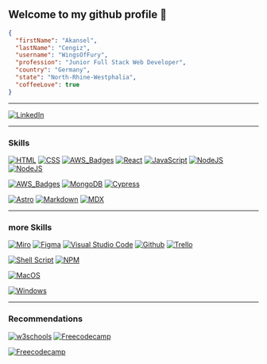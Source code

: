 ## Welcome to my github profile 🚀 


```JSON
{
  "firstName": "Akansel",
  "lastName": "Cengiz",
  "username": "WingsOfFury",
  "profession": "Junior Full Stack Web Developer",
  "country": "Germany",
  "state": "North-Rhine-Westphalia",
  "coffeeLove": true
}
```


---
  
<a href="https://www.linkedin.com/in/akansel-cengiz-455159204" rel="nofollow"><img src="https://img.shields.io/badge/LinkedIn-0077B5?style=for-the-badge&logo=linkedin&logoColor=white" alt="LinkedIn" data-canonical-src="https://img.shields.io/badge/LinkedIn-0077B5?style=for-the-badge&logo=linkedin&logoColor=white" style="max-width: 100%;"></a>


---


### Skills

<a href="https://www.w3schools.com/html/default.asp" rel="nofollow"><img src="https://img.shields.io/badge/HTML5-E34F26?style=for-the-badge&logo=html5&logoColor=white" alt="HTML" data-canonical-src="https://img.shields.io/badge/HTML5-E34F26?style=for-the-badge&logo=html5&logoColor=white" style="max-width: 100%;"></a> <a href="https://www.w3schools.com/css/default.asp" rel="nofollow"><img src="https://img.shields.io/badge/CSS3-1572B6?style=for-the-badge&logo=css3&logoColor=white" alt="CSS" data-canonical-src="	https://img.shields.io/badge/CSS3-1572B6?style=for-the-badge&logo=css3&logoColor=white" style="max-width: 100%;"></a>  <a href="https://tailwindcss.com/" rel="nofollow"><img src="https://img.shields.io/badge/Tailwind_CSS-38B2AC?style=for-the-badge&logo=tailwind-css&logoColor=white" alt="AWS_Badges" data-canonical-src="https://img.shields.io/badge/Tailwind_CSS-38B2AC?style=for-the-badge&logo=tailwind-css&logoColor=white" style="max-width: 100%;"></a> <a href="https://react.dev/" rel="nofollow"><img src="https://img.shields.io/badge/React-20232A?style=for-the-badge&logo=react&logoColor=61DAFB" alt="React" data-canonical-src="https://img.shields.io/badge/React-20232A?style=for-the-badge&logo=react&logoColor=61DAFB" style="max-width: 100%;"></a> <a href="https://www.w3schools.com/js/default.asp" rel="nofollow"><img src="https://img.shields.io/badge/JavaScript-323330?style=for-the-badge&logo=javascript&logoColor=F7DF1E" alt="JavaScript" data-canonical-src="hhttps://img.shields.io/badge/JavaScript-323330?style=for-the-badge&logo=javascript&logoColor=F7DF1E" style="max-width: 100%;"></a> <a href="https://nodejs.org/en" rel="nofollow"><img src="https://img.shields.io/badge/Node%20js-339933?style=for-the-badge&logo=nodedotjs&logoColor=white" alt="NodeJS" data-canonical-src="https://img.shields.io/badge/Node%20js-339933?style=for-the-badge&logo=nodedotjs&logoColor=white" style="max-width: 100%;"></a> <a href="https://expressjs.com/de/" rel="nofollow"><img src="https://img.shields.io/badge/Express%20js-000000?style=for-the-badge&logo=express&logoColor=white" alt="NodeJS" data-canonical-src="https://img.shields.io/badge/Express%20js-000000?style=for-the-badge&logo=express&logoColor=white" style="max-width: 100%;"></a>

<a href="https://www.credly.com/users/akansel-cengiz/badges" rel="nofollow"><img src="https://img.shields.io/badge/Amazon_AWS-FF9900?style=for-the-badge&logo=amazonaws&logoColor=white" alt="AWS_Badges" data-canonical-src="https://img.shields.io/badge/Amazon_AWS-FF9900?style=for-the-badge&logo=amazonaws&logoColor=white" style="max-width: 100%;"></a> <a href="https://www.mongodb.com/de-de" rel="nofollow"><img src="https://img.shields.io/badge/MongoDB-4EA94B?style=for-the-badge&logo=mongodb&logoColor=white" alt="MongoDB" data-canonical-src="https://img.shields.io/badge/MongoDB-4EA94B?style=for-the-badge&logo=mongodb&logoColor=white" style="max-width: 100%;"></a> <a href="https://www.cypress.io/" rel="nofollow"><img src="https://img.shields.io/badge/Cypress-17202C?style=for-the-badge&logo=cypress&logoColor=white" alt="Cypress" data-canonical-src="https://img.shields.io/badge/Cypress-17202C?style=for-the-badge&logo=cypress&logoColor=white" style="max-width: 100%;"></a>


<a href="https://astro.build/" rel="nofollow"><img src="https://img.shields.io/badge/Astro-0C1222?style=for-the-badge&logo=astro&logoColor=FDFDFE" alt="Astro" data-canonical-src="https://img.shields.io/badge/Astro-0C1222?style=for-the-badge&logo=astro&logoColor=FDFDFE" style="max-width: 100%;"></a> <a href="https://markdown.de/" rel="nofollow"><img src="https://img.shields.io/badge/Markdown-000000?style=for-the-badge&logo=markdown&logoColor=white" alt="Markdown" data-canonical-src="https://img.shields.io/badge/Markdown-000000?style=for-the-badge&logo=markdown&logoColor=white" style="max-width: 100%;"></a>  <a href="https://mdxjs.com/" rel="nofollow"><img src="https://img.shields.io/badge/MDX-1B1F24?style=for-the-badge&logo=mdx&logoColor=white" alt="MDX" data-canonical-src="https://img.shields.io/badge/MDX-1B1F24?style=for-the-badge&logo=mdx&logoColor=white" style="max-width: 100%;"></a> 

---

### more Skills

<a href="https://miro.com/de/" rel="nofollow"><img src="https://img.shields.io/badge/Miro-F7C922?style=for-the-badge&logo=Miro&logoColor=050036" alt="Miro" data-canonical-src="https://img.shields.io/badge/Miro-F7C922?style=for-the-badge&logo=Miro&logoColor=050036" style="max-width: 100%;"></a> <a href="https://www.figma.com/de-de/" rel="nofollow"><img src="https://img.shields.io/badge/Figma-F24E1E?style=for-the-badge&logo=figma&logoColor=white" alt="Figma" data-canonical-src="https://img.shields.io/badge/Figma-F24E1E?style=for-the-badge&logo=figma&logoColor=white" style="max-width: 100%;"></a>  <a href="https://code.visualstudio.com/" rel="nofollow"><img src="https://img.shields.io/badge/Visual_Studio_Code-0078D4?style=for-the-badge&logo=visual%20studio%20code&logoColor=white" alt="Visual Studio Code" data-canonical-src="https://img.shields.io/badge/Visual_Studio_Code-0078D4?style=for-the-badge&logo=visual%20studio%20code&logoColor=white" style="max-width: 100%;"></a>  <a href="https://github.com/" rel="nofollow"><img src="https://img.shields.io/badge/GitHub-100000?style=for-the-badge&logo=github&logoColor=white" alt="Github" data-canonical-src="https://img.shields.io/badge/GitHub-100000?style=for-the-badge&logo=github&logoColor=white" style="max-width: 100%;"></a> <a href="https://trello.com/de" rel="nofollow"><img src="https://img.shields.io/badge/Trello-0052CC?style=for-the-badge&logo=trello&logoColor=white" alt="Trello" data-canonical-src="https://img.shields.io/badge/Trello-0052CC?style=for-the-badge&logo=trello&logoColor=white" style="max-width: 100%;"></a> 

<a href="https://blog.kandji.io/guide-for-apple-it-introduction-to-mac-scripting" rel="nofollow"><img src="https://img.shields.io/badge/Shell_Script-121011?style=for-the-badge&logo=gnu-bash&logoColor=white" alt="Shell Script" data-canonical-src="https://img.shields.io/badge/Shell_Script-121011?style=for-the-badge&logo=gnu-bash&logoColor=white" style="max-width: 100%;"></a> <a href="https://www.npmjs.com/" rel="nofollow"><img src="https://img.shields.io/badge/npm-CB3837?style=for-the-badge&logo=npm&logoColor=white" alt="NPM" data-canonical-src="https://img.shields.io/badge/npm-CB3837?style=for-the-badge&logo=npm&logoColor=white" style="max-width: 100%;"></a>

<a href="https://de.wikipedia.org/wiki/MacOS/" rel="nofollow"><img src="https://img.shields.io/badge/mac%20os-000000?style=for-the-badge&logo=apple&logoColor=white" alt="MacOS" data-canonical-src="https://img.shields.io/badge/mac%20os-000000?style=for-the-badge&logo=apple&logoColor=white" style="max-width: 100%;"></a>


<a href="https://www.microsoft.com/de-de" rel="nofollow"><img src="https://img.shields.io/badge/Windows-0078D6?style=for-the-badge&logo=windows&logoColor=white" alt="Windows" data-canonical-src="https://img.shields.io/badge/Windows-0078D6?style=for-the-badge&logo=windows&logoColor=white" style="max-width: 100%;"></a>








---

###  Recommendations


<a href="https://www.w3schools.com/" rel="nofollow"><img src="https://img.shields.io/badge/W3Schools-04AA6D?style=for-the-badge&logo=W3Schools&logoColor=white" alt="w3schools" data-canonical-src="https://img.shields.io/badge/W3Schools-04AA6D?style=for-the-badge&logo=W3Schools&logoColor=white" style="max-width: 100%;"></a> <a href="https://www.freecodecamp.org/" rel="nofollow"><img src="https://img.shields.io/badge/freecodecamp-27273D?style=for-the-badge&logo=freecodecamp&logoColor=white" alt="Freecodecamp" data-canonical-src="https://img.shields.io/badge/freecodecamp-27273D?style=for-the-badge&logo=freecodecamp&logoColor=white" style="max-width: 100%;"></a> 

<a href="https://www.freecodecamp.org/" rel="nofollow"><img src="https://img.shields.io/badge/freecodecamp-27273D?style=for-the-badge&logo=freecodecamp&logoColor=white" alt="Freecodecamp" data-canonical-src="https://img.shields.io/badge/freecodecamp-27273D?style=for-the-badge&logo=freecodecamp&logoColor=white" style="max-width: 100%;"></a> 





